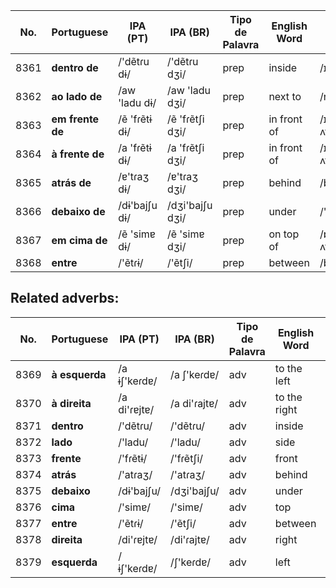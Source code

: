 | No. | Portuguese | IPA (PT) | IPA (BR) | Tipo de Palavra | English Word | English IPA | Spanish Word | Spanish IPA |
|-----|------------|----------|----------|-----------------|--------------|-------------|--------------|-------------|
| 8361 | **dentro de** | /'dẽtɾu dɨ/ | /'dẽtɾu dʒi/ | prep | inside | /ɪn'saɪd/ | dentro de | /'dentɾo ðe/ |
| 8362 | **ao lado de** | /aw 'ladu dɨ/ | /aw 'ladu dʒi/ | prep | next to | /nɛkst tʊ/ | al lado de | /al 'laðo ðe/ |
| 8363 | **em frente de** | /ẽ 'fɾẽtɨ dɨ/ | /ẽ 'fɾẽtʃi dʒi/ | prep | in front of | /ɪn frʌnt ʌv/ | frente a | /'fɾente a/ |
| 8364 | **à frente de** | /a 'fɾẽtɨ dɨ/ | /a 'fɾẽtʃi dʒi/ | prep | in front of | /ɪn frʌnt ʌv/ | frente a | /'fɾente a/ |
| 8365 | **atrás de** | /ɐ'tɾaʒ dɨ/ | /ɐ'tɾaʒ dʒi/ | prep | behind | /bɪ'haɪnd/ | detrás de | /dɛ'tɾas ðe/ |
| 8366 | **debaixo de** | /dɨ'bajʃu dɨ/ | /dʒi'bajʃu dʒi/ | prep | under | /'ʌndɚ/ | debajo de | /de'ba.xo ðe/ |
| 8367 | **em cima de** | /ẽ 'simɐ dɨ/ | /ẽ 'simɐ dʒi/ | prep | on top of | /ɒn tɒp ʌv/ | encima de | /en'θima ðe/ |
| 8368 | **entre** | /'ẽtɾɨ/ | /'ẽtʃi/ | prep | between | /bɪ'twin/ | entre | /'entɾe/ |

## Related adverbs:

| No. | Portuguese | IPA (PT) | IPA (BR) | Tipo de Palavra | English Word | English IPA | Spanish Word | Spanish IPA |
|-----|------------|----------|----------|-----------------|--------------|-------------|--------------|-------------|
| 8369 | **à esquerda** | /a ɨʃ'keɾdɐ/ | /a ʃ'keɾdɐ/ | adv | to the left | /tu ðə lɛft/ | a la izquierda | /a la iθ'kjeɾða/ |
| 8370 | **à direita** | /a di'ɾɐjtɐ/ | /a di'ɾajtɐ/ | adv | to the right | /tu ðə raɪt/ | a la derecha | /a la ðe'ɾetʃa/ |
| 8371 | **dentro** | /'dẽtɾu/ | /'dẽtɾu/ | adv | inside | /ɪn'saɪd/ | dentro | /'dentɾo/ |
| 8372 | **lado** | /'ladu/ | /'ladu/ | adv | side | /saɪd/ | lado | /'laðo/ |
| 8373 | **frente** | /'fɾẽtɨ/ | /'fɾẽtʃi/ | adv | front | /frʌnt/ | frente | /'fɾente/ |
| 8374 | **atrás** | /'atɾaʒ/ | /'atɾaʒ/ | adv | behind | /bɪ'haɪnd/ | detrás | /dɛ'tɾas/ |
| 8375 | **debaixo** | /dɨ'bajʃu/ | /dʒi'bajʃu/ | adv | under | /'ʌndɚ/ | debajo | /de'ba.xo/ |
| 8376 | **cima** | /'simɐ/ | /'simɐ/ | adv | top | /tɒp/ | encima | /en'θima/ |
| 8377 | **entre** | /'ẽtɾɨ/ | /'ẽtʃi/ | adv | between | /bɪ'twin/ | entre | /'entɾe/ |
| 8378 | **direita** | /di'ɾɐjtɐ/ | /di'ɾajtɐ/ | adv | right | /raɪt/ | derecha | /ðe'ɾetʃa/ |
| 8379 | **esquerda** | /ɨʃ'keɾdɐ/ | /ʃ'keɾdɐ/ | adv | left | /lɛft/ | izquierda | /iθ'kjeɾða/ |
